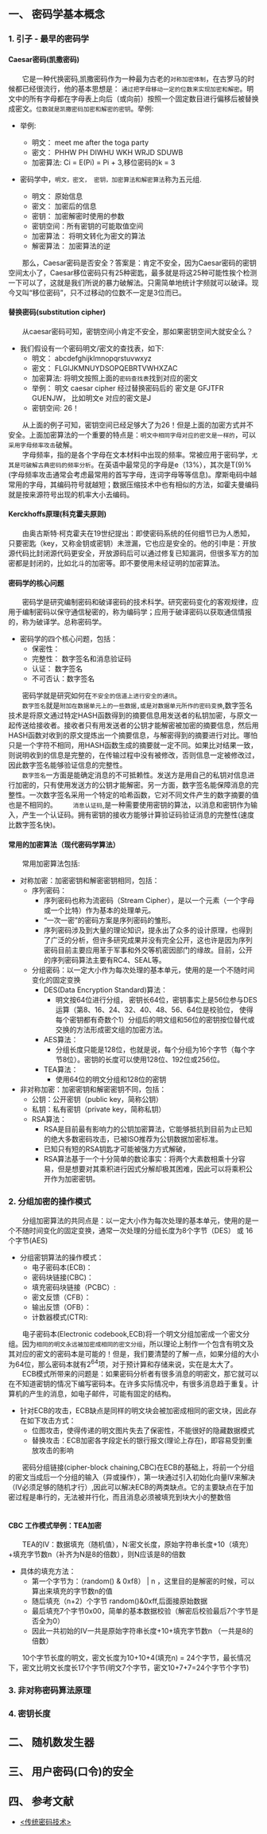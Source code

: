 ## 一、 密码学基本概念

### 1. 引子 - 最早的密码学
#### Caesar密码(凯撒密码)
&emsp;&emsp;它是一种代换密码,凯撒密码作为一种最为古老的`对称加密体制`，在古罗马的时候都已经很流行，他的基本思想是： `通过把字母移动一定的位数来实现加密和解密`。明文中的所有字母都在字母表上向后（或向前）按照一个固定数目进行偏移后被替换成密文。`位数就是凯撒密码加密和解密的密钥`。举例:<br/>
       
   - 举例:<br/> 
       - 明文： meet me after the toga party <br/>
       - 密文： PHHW PH DIWHU WKH WRJD SDUWB <br/>
       - 加密算法: Ci = E(Pi) = Pi + 3,移位密码的k = 3 <br/>
   
   - 密码学中，`明文，密文， 密钥，加密算法和解密算法`称为五元组.<br/>
      - 明文： 原始信息<br/>
      - 密文： 加密后的信息<br/>
      - 密钥： 加密解密时使用的参数<br/>
      - 密钥空间：所有密钥的可能取值空间<br/>
      - 加密算法： 将明文转化为密文的算法<br/>
      - 解密算法： 加密算法的逆<br/>
      
&emsp;&emsp;那么，Caesar密码是否安全？答案是：肯定不安全，因为Caesar密码的密钥空间太小了，Caesar移位密码只有25种密匙，最多就是将这25种可能性挨个检测一下可以了，这就是我们所说的暴力破解法。只需简单地统计字频就可以破译。现今又叫“移位密码”，只不过移动的位数不一定是3位而已。<br/>
#### 替换密码(substitution cipher)
&emsp;&emsp;从caesar密码可知，密钥空间小肯定不安全，那如果密钥空间大就安全么？<br/>
   - 我们假设有一个密码明文/密文的查找表，如下:  <br/> 
       - 明文： abcdefghijklmnopqrstuvwxyz <br/>
       - 密文： FLGIJKMNUYDSOPQEBRTVWHXZAC <br/>
       - 加密算法: 将明文按照上面的`密码查找表`找到对应的密文<br/>
       - 举例： 明文 caesar cipher 经过替换密码后的 密文是 GFJTFR GUENJW， 比如明文e 对应的密文是J
       - 密钥空间: 26！<br/>
       
&emsp;&emsp;从上面的例子可知，密钥空间已经足够大了为26！但是上面的加密方式并不安全。上面加密算法的一个重要的特点是：`明文中相同字母对应的密文是一样的`，可以`采用字母频率攻击`破解。<br/>
&emsp;&emsp;字母频率，指的是各个字母在文本材料中出现的频率。常被应用于密码学，`尤其是可破解古典密码的频率分析`。在英语中最常见的字母是e（13%），其次是T(9)%(字母频率攻击通常会考虑最常用的首写字母，连词字母等等信息)。摩斯电码中越常用的字母，其编码符号就越短；数据压缩技术中也有相似的方法，如霍夫曼编码就是按来源符号出现的机率大小去编码。<br/>
 #### Kerckhoffs原理(科克霍夫原则)
&emsp;&emsp;由奥古斯特·柯克霍夫在19世纪提出：即使密码系统的任何细节已为人悉知，只要密匙（key，又称金钥或密钥）未泄漏，它也应是安全的。他的引申是：开放源代码比封闭源代码更安全，开放源码后可以通过修复已知漏洞，但很多军方的加密都是封闭的，比如北斗的加密等。即不要使用未经证明的加密算法。<br/>
#### 密码学的核心问题
&emsp;&emsp;密码学是研究编制密码和破译密码的技术科学。研究密码变化的客观规律，应用于编制密码以保守通信秘密的，称为编码学；应用于破译密码以获取通信情报的，称为破译学。总称密码学。<br/>
   -  密码学的四个核心问题，包括：<br/> 
       - 保密性： <br/> 
       - 完整性： 数字签名和消息验证码<br/> 
       - 认证：   数字签名<br/> 
       - 不可否认：数字签名<br/> 

&emsp;&emsp;密码学就是研究如何在`不安全的信道上进行安全的通讯`。<br/>
&emsp;&emsp;`数字签名`就是`附加在数据单元上的一些数据,或是对数据单元所作的密码变换`,数字签名技术是将原文通过特定HASH函数得到的摘要信息用发送者的私钥加密，与原文一起传送给接收者。接收者只有用发送者的公钥才能解密被加密的摘要信息，然后用HASH函数对收到的原文提炼出一个摘要信息，与解密得到的摘要进行对比。哪怕只是一个字符不相同，用HASH函数生成的摘要就一定不同。如果比对结果一致，则说明收到的信息是完整的，在传输过程中没有被修改，否则信息一定被修改过，因此数字签名能够验证信息的完整性。<br/>
&emsp;&emsp;`数字签名`一方面是能确定消息的不可抵赖性。发送方是用自己的私钥对信息进行加密的，只有使用发送方的公钥才能解密。另一方面，数字签名能保障消息的完整性。一次数字签名采用一个特定的哈希函数，它对不同文件产生的数字摘要的值也是不相同的。
&emsp;&emsp;`消息认证码`,是一种需要使用密钥的算法，以消息和密钥作为输入，产生一个认证码。拥有密钥的接收方能够计算验证码验证消息的完整性(速度比数字签名快)。<br/>

#### 常用的加密算法（现代密码学算法）
&emsp;&emsp;常用加密算法包括:<br/>
   - 对称加密：加密密钥和解密密钥相同，包括：
       - 序列密码：
          - 序列密码也称为流密码（Stream Cipher），是以一个元素（一个字母或一个比特）作为基本的处理单元。
          - “一次一密”的密码方案是序列密码的雏形。
          - 序列密码涉及到大量的理论知识，提永出了众多的设计原理，也得到了广泛的分析，但许多研究成果并没有完全公开，这也许是因为序列密码目前主要应用革于军事和外交等机密因部门的缘故。目前，公开的序列密码算法主要有RC4、SEAL等。
       - 分组密码：以一定大小作为每次处理的基本单元，使用的是一个不随时间变化的固定变换
          - DES(Data Encryption Standard)算法：
             - 明文按64位进行分组， 密钥长64位，密钥事实上是56位参与DES运算（第8、16、24、32、40、48、56、64位是校验位， 使得每个密钥都有奇数个1）分组后的明文组和56位的密钥按位替代或交换的方法形成密文组的加密方法。
          - AES算法：
             - 分组长度只能是128位，也就是说，每个分组为16个字节（每个字节8位）。密钥的长度可以使用128位、192位或256位。
          - TEA算法：
             - 使用64位的明文分组和128位的密钥
   - 非对称加密：加密密钥和解密密钥不同，包括：
      - 公钥：公开密钥（public key，简称公钥）
      - 私钥：私有密钥（private key，简称私钥）
      - RSA算法：
         - RSA是目前最有影响力的公钥加密算法，它能够抵抗到目前为止已知的绝大多数密码攻击，已被ISO推荐为公钥数据加密标准。
         - 已知只有短的RSA钥匙才可能被强力方式解破，
         - RSA算法基于一个十分简单的数论事实：将两个大素数相乘十分容易，但是想要对其乘积进行因式分解却极其困难，因此可以将乘积公开作为加密密钥。

### 2. 分组加密的操作模式
&emsp;&emsp;分组加密算法的共同点是：以一定大小作为每次处理的基本单元，使用的是一个不随时间变化的固定变换，通常一次处理的分组长度为8个字节（DES） 或 16个字节(AES)<br/>
   - 分组密钥算法的操作模式：<br/>
      - 电子密码本(ECB)：<br/>
      - 密码块链接(CBC)：<br/>
      - 填充密码块链接（PCBC）:<br/>
      - 密文反馈（CFB）：<br/>
      - 输出反馈（OFB）：<br/>
      - 计数器模式(CTR):<br/>

&emsp;&emsp;电子密码本(Electronic codebook,ECB)将一个明文分组加密成一个密文分组。因为`相同的明文永远被加密成相同的密文分组`，所以理论上制作一个包含有明文及其对应的密文的密码本是可能的！但是，我们要清楚的了解一点，如果分组的大小为64位，那么密码本就有2<sup>64</sup>项，对于预计算和存储来说，实在是太大了。<br/>
&emsp;&emsp;ECB模式所带来的问题是：如果密码分析者有很多消息的明密文，那它就可以在不知道密钥的情况下编写密码本。在许多实际情况中，有很多消息趋于重复。计算机的产生的消息，如电子邮件，可能有固定的结构。<br/>
   - 针对ECB的攻击，ECB缺点是同样的明文块会被加密成相同的密文块，因此存在如下攻击方式：<br/> 
      - 位图攻击，使得传递的明文图片失去了保密性，不能很好的隐藏数据模式<br/>
      - 替换攻击：ECB加密各字段定长的银行报文(理论上存在)，即容易受到重放攻击的影响<br/>
    
&emsp;&emsp;密码分组链接(cipher-block chaining,CBC)在ECB的基础上，将前一个分组的密文当成后一个分组的输入（异或操作），第一块通过引入初始化向量IV来解决（IV必须足够的随机才行）,因此可以解决ECB的两类缺点。它的主要缺点在于加密过程是串行的，无法被并行化，而且消息必须被填充到块大小的整数倍<br/>
&emsp;&emsp;<br/>

#### CBC 工作模式举例：TEA加密
&emsp;&emsp;TEA的IV：数据填充（随机值），N:密文长度，原始字符串长度+10（填充）+填充字节数n（补齐为N是8的倍数），则N应该是8的倍数<br/>
   - 具体的填充方法：<br/>
      - 第一个字节为：（random() & 0xf8） | n ，这里目的是解密的时候，可以算出来填充的字节数n的值  <br/>
      - 随后填充（n+2）个字节 random()&0xff,后面接原始数据   <br/>
      - 最后填充7个字节0x00，简单的基本数据校验（解密后校验最后7个字节是否全为0）  <br/>
      - 因此一共初始的IV一共是原始字符串长度+10+填充字节数n  （一共是8的倍数）<br/>
      
&emsp;&emsp;10个字节长度的明文，密文长度为10+10+4(填充n)  = 24个字节，最长情况下，密文比明文长度长17个字节(明文7个字节，密文10+7+7=24个字节个字节)
### 3. 非对称密码算法原理


### 4. 密钥长度



## 二、 随机数发生器  



## 三、 用户密码(口令)的安全


## 四、 参考文献
   - [<传统密码技术>](https://blog.csdn.net/gscienty/article/details/53382169)
